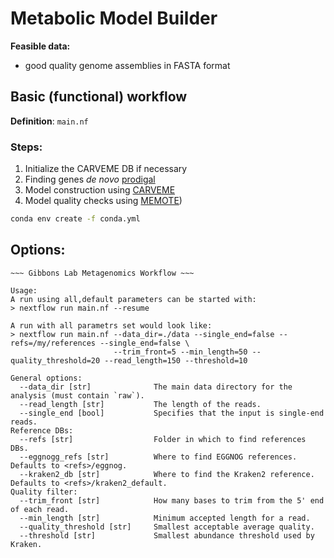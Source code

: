 # Metabolic Model Builder

**Feasible data:**

- good quality genome assemblies in FASTA format

## Basic (functional) workflow

**Definition**: `main.nf`

### Steps:

1. Initialize the CARVEME DB if necessary
2. Finding genes *de novo* [prodigal](https://github.com/hyattpd/Prodigal)
3. Model construction using [CARVEME](https://carveme.readthedocs.io/)
4. Model quality checks using [MEMOTE](https://memote.readthedocs.io/))


```bash
conda env create -f conda.yml
```

## Options:

```
~~~ Gibbons Lab Metagenomics Workflow ~~~

Usage:
A run using all,default parameters can be started with:
> nextflow run main.nf --resume

A run with all parametrs set would look like:
> nextflow run main.nf --data_dir=./data --single_end=false --refs=/my/references --single_end=false \
                       --trim_front=5 --min_length=50 --quality_threshold=20 --read_length=150 --threshold=10

General options:
  --data_dir [str]              The main data directory for the analysis (must contain `raw`).
  --read_length [str]           The length of the reads.
  --single_end [bool]           Specifies that the input is single-end reads.
Reference DBs:
  --refs [str]                  Folder in which to find references DBs.
  --eggnogg_refs [str]          Where to find EGGNOG references. Defaults to <refs>/eggnog.
  --kraken2_db [str]            Where to find the Kraken2 reference. Defaults to <refs>/kraken2_default.
Quality filter:
  --trim_front [str]            How many bases to trim from the 5' end of each read.
  --min_length [str]            Minimum accepted length for a read.
  --quality_threshold [str]     Smallest acceptable average quality.
  --threshold [str]             Smallest abundance threshold used by Kraken.
```
